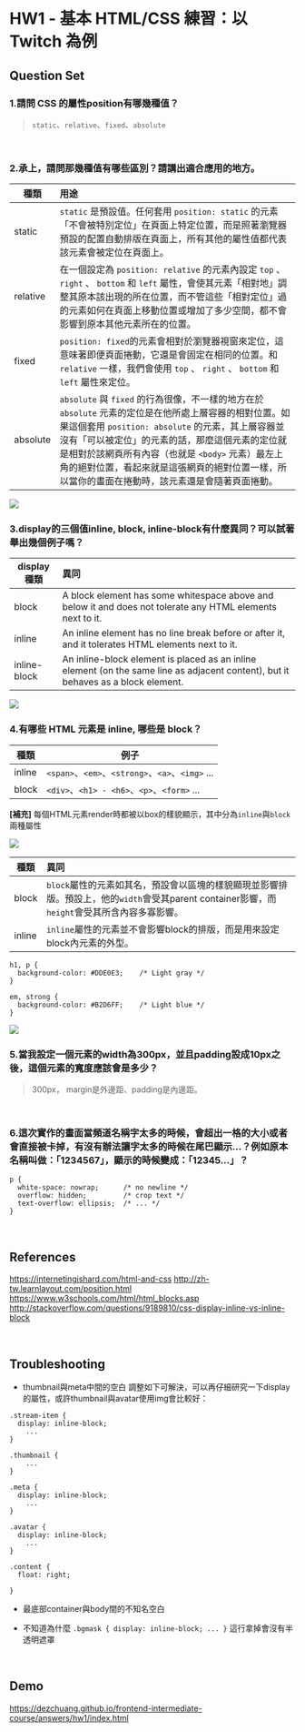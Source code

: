 
# HW1 - 基本 HTML/CSS 練習：以 Twitch 為例

## Question Set

### 1.請問 CSS 的屬性position有哪幾種值？

> `static`、`relative`、`fixed`、`absolute`

<br>

### 2.承上，請問那幾種值有哪些區別？請講出適合應用的地方。

|    種類    |  用途    |
| ---------- | :-------- |
|   static   |  `static` 是預設值。任何套用 `position: static` 的元素「不會被特別定位」在頁面上特定位置，而是照著瀏覽器預設的配置自動排版在頁面上，所有其他的屬性值都代表該元素會被定位在頁面上。|
|   relative | 在一個設定為 `position: relative` 的元素內設定 `top` 、 `right` 、 `bottom` 和 `left` 屬性，會使其元素「相對地」調整其原本該出現的所在位置，而不管這些「相對定位」過的元素如何在頁面上移動位置或增加了多少空間，都不會影響到原本其他元素所在的位置。 |
|   fixed    | `position: fixed`的元素會相對於瀏覽器視窗來定位，這意味著即便頁面捲動，它還是會固定在相同的位置。和 `relative` 一樣，我們會使用 `top` 、 `right` 、 `bottom` 和 `left` 屬性來定位。 |
|   absolute | `absolute` 與 `fixed` 的行為很像，不一樣的地方在於 `absolute` 元素的定位是在他所處上層容器的相對位置。如果這個套用 `position: absolute` 的元素，其上層容器並沒有「可以被定位」的元素的話，那麼這個元素的定位就是相對於該網頁所有內容（也就是 `<body>` 元素）最左上角的絕對位置，看起來就是這張網頁的絕對位置一樣，所以當你的畫面在捲動時，該元素還是會隨著頁面捲動。 |

<img class="center" src="https://internetingishard.com/html-and-css/advanced-positioning/css-positioning-schemes-790d5b.png">

<br>

### 3.display的三個值inline, block, inline-block有什麼異同？可以試著舉出幾個例子嗎？

|    display種類         | 異同 |
| -------------- | :------ |
|   block        | A block element has some whitespace above and below it and does not tolerate any HTML elements next to it.  |
|   inline       | An inline element has no line break before or after it, and it tolerates HTML elements next to it. |
|   inline-block       | An inline-block element is placed as an inline element (on the same line as adjacent content), but it behaves as a block element.  |

<img class="center" src="https://i.stack.imgur.com/mGTYI.png">

<br>

### 4.有哪些 HTML 元素是 inline, 哪些是 block？

|    種類    |  例子    |
| ----------- | -------- |
| inline      |  `<span>`、`<em>`、`<strong>`、`<a>`、`<img>` ...  |
| block       | `<div>`、`<h1> - <h6>`、`<p>`、`<form>` ... |

<b>[補充]</b>
每個HTML元素render時都被以box的樣貌顯示，其中分為`inline`與`block`兩種屬性

<img class="center" src="https://internetingishard.com/html-and-css/css-box-model/inline-vs-block-boxes-f3e662.png">

|    種類         | 異同 |
| -------------- | :------ |
|   block        | `block`屬性的元素如其名，預設會以區塊的樣貌顯現並影響排版。預設上，他的`width`會受其parent container影響，而`height`會受其所含內容多寡影響。  |
|   inline       | `inline`屬性的元素並不會影響block的排版，而是用來設定block內元素的外型。 |

```
h1, p {
  background-color: #DDE0E3;    /* Light gray */
}

em, strong {
  background-color: #B2D6FF;    /* Light blue */
}
```

<img class="center" src="https://internetingishard.com/html-and-css/css-box-model/block-boxes-and-inline-boxes-7cfa0a.png">

<br>

### 5.當我設定一個元素的width為300px，並且padding設成10px之後，這個元素的寬度應該會是多少？
>300px， margin是外邊距、padding是內邊距。

<br>

### 6.這次實作的畫面當頻道名稱字太多的時候，會超出一格的大小或者會直接被卡掉，有沒有辦法讓字太多的時候在尾巴顯示...？例如原本名稱叫做：「1234567」，顯示的時候變成：「12345...」？

```
p {
  white-space: nowrap;      /* no newline */
  overflow: hidden;         /* crop text */
  text-overflow: ellipsis;  /* ... */
}
```

<br>

## References
https://internetingishard.com/html-and-css
http://zh-tw.learnlayout.com/position.html
https://www.w3schools.com/html/html_blocks.asp
http://stackoverflow.com/questions/9189810/css-display-inline-vs-inline-block

<br>

## Troubleshooting
* thumbnail與meta中間的空白
調整如下可解決，可以再仔細研究一下display的屬性，或許thumbnail與avatar使用img會比較好：

```
.stream-item {
  display: inline-block;
    ...
}

.thumbnail {
    ...
}

.meta {
  display: inline-block;
    ...
}

.avatar {
  display: inline-block;
    ...
}

.content {
  float: right;

}
```

* 最底部container與body間的不知名空白

* 不知道為什麼 `.bgmask { display: inline-block; ... }` 這行拿掉會沒有半透明遮罩

<br>

## Demo
https://dezchuang.github.io/frontend-intermediate-course/answers/hw1/index.html
